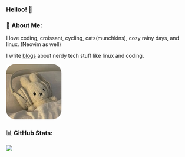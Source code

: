 ### Helloo! 👋

### 💫 About Me:
I love coding, croissant, cycling, cats(munchkins), cozy rainy days, and linux. (Neovim as well)

I write [blogs](https://leanghok.bearblog.dev) about nerdy tech stuff like linux and coding.

![Picture](./white-headphone.png)

### 📊 GitHub Stats:
![](https://github-readme-streak-stats.herokuapp.com/?user=leanghok120&theme=tokyonight&hide_border=false)<br/>
